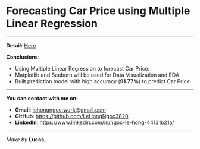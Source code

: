 
# Forecasting Car Price using Multiple Linear Regression
-------

**Detail:** [Here](https://github.com/LeHongNgoc3820/Project_Car_Price_Prediction/blob/main/Forecasting%20Car%20Price%20using%20Multiple%20Linear%20Regression.ipynb)

**Conclusions:**

+ Using Multiple Linear Regression to forecast Car Price.
+ Matplotlib and Seaborn will be used for Data Visualization and EDA.
+ Built prediction model with high accuracy (**91.77%**) to predict Car Price.

______
**You can contact with me on:**

+ **Gmail**: lehongngoc.work@gmail.com
+ **GitHub**: https://github.com/LeHongNgoc3820
+ **Linkedln**: https://www.linkedin.com/in/ngoc-le-hong-44131b21a/
_______
_Make by_ **Lucas,** 
